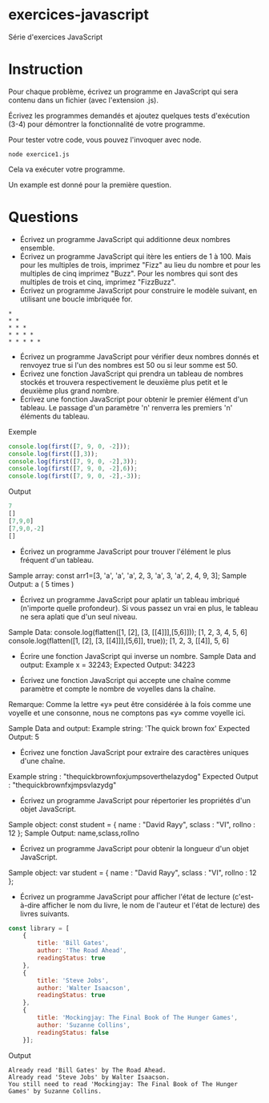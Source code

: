 # exercices-javascript
 Série d'exercices JavaScript

# Instruction
Pour chaque problème, écrivez un programme en JavaScript qui sera contenu dans un fichier (avec l'extension .js).

Écrivez les programmes demandés et ajoutez quelques tests d'exécution (3-4) pour démontrer la fonctionnalité de votre programme.

Pour tester votre code, vous pouvez l'invoquer avec node.

```
node exercice1.js
```

Cela va exécuter votre programme.

Un example est donné pour la première question.

# Questions

* Écrivez un programme JavaScript qui additionne deux nombres ensemble. 
* Écrivez un programme JavaScript qui itère les entiers de 1 à 100. Mais pour les multiples de trois, imprimez "Fizz" au lieu du nombre et pour les multiples de cinq imprimez "Buzz". Pour les nombres qui sont des multiples de trois et cinq, imprimez "FizzBuzz".
* Écrivez un programme JavaScript pour construire le modèle suivant, en utilisant une boucle imbriquée for.
```
*  
* *  
* * *  
* * * *  
* * * * *
```
* Écrivez un programme JavaScript pour vérifier deux nombres donnés et renvoyez true si l'un des nombres est 50 ou si leur somme est 50.
* Écrivez une fonction JavaScript qui prendra un tableau de nombres stockés et trouvera respectivement le deuxième plus petit et le deuxième plus grand nombre.
* Écrivez une fonction JavaScript pour obtenir le premier élément d'un tableau. Le passage d'un paramètre 'n' renverra les premiers 'n' éléments du tableau.

Exemple
```js
console.log(first([7, 9, 0, -2]));
console.log(first([],3));
console.log(first([7, 9, 0, -2],3));
console.log(first([7, 9, 0, -2],6));
console.log(first([7, 9, 0, -2],-3));
```
Output
```js
7
[]
[7,9,0]
[7,9,0,-2]
[]
```
* Écrivez un programme JavaScript pour trouver l'élément le plus fréquent d'un tableau.

Sample array: const arr1=[3, 'a', 'a', 'a', 2, 3, 'a', 3, 'a', 2, 4, 9, 3];
Sample Output: a ( 5 times )
* Écrivez un programme JavaScript pour aplatir un tableau imbriqué (n'importe quelle profondeur). Si vous passez un vrai en plus, le tableau ne sera aplati que d'un seul niveau.

Sample Data:
console.log(flatten([1, [2], [3, [[4]]],[5,6]]));
[1, 2, 3, 4, 5, 6]
console.log(flatten([1, [2], [3, [[4]]],[5,6]], true));
[1, 2, 3, [[4]], 5, 6]

* Écrire une fonction JavaScript qui inverse un nombre.
Sample Data and output:
Example x = 32243;
Expected Output: 34223

* Écrivez une fonction JavaScript qui accepte une chaîne comme paramètre et compte le nombre de voyelles dans la chaîne.

Remarque: Comme la lettre «y» peut être considérée à la fois comme une voyelle et une consonne, nous ne comptons pas «y» comme voyelle ici.

Sample Data and output:
Example string: 'The quick brown fox'
Expected Output: 5

* Écrivez une fonction JavaScript pour extraire des caractères uniques d'une chaîne.

Example string : "thequickbrownfoxjumpsoverthelazydog"
Expected Output : "thequickbrownfxjmpsvlazydg"

* Écrivez un programme JavaScript pour répertorier les propriétés d'un objet JavaScript.

Sample object:
const student = {
name : "David Rayy",
sclass : "VI",
rollno : 12 };
Sample Output: name,sclass,rollno

* Écrivez un programme JavaScript pour obtenir la longueur d'un objet JavaScript.

Sample object:
var student = {
name : "David Rayy",
sclass : "VI",
rollno : 12 }; 

* Écrivez un programme JavaScript pour afficher l'état de lecture (c'est-à-dire afficher le nom du livre, le nom de l'auteur et l'état de lecture) des livres suivants.

```js
const library = [ 
    {
        title: 'Bill Gates',
        author: 'The Road Ahead',
        readingStatus: true
    },
    {
        title: 'Steve Jobs',
        author: 'Walter Isaacson',
        readingStatus: true
    },
    {
        title: 'Mockingjay: The Final Book of The Hunger Games',
        author: 'Suzanne Collins',
        readingStatus: false
    }];
```

Output
```
Already read 'Bill Gates' by The Road Ahead.
Already read 'Steve Jobs' by Walter Isaacson.
You still need to read 'Mockingjay: The Final Book of The Hunger Games' by Suzanne Collins.
```
